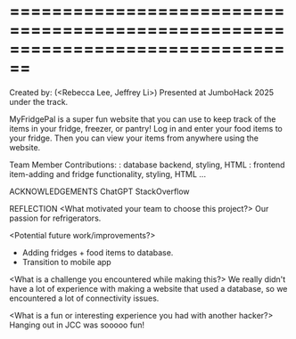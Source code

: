 ================================================================================
<MyFridgePal>
================================================================================
Created by: <Lychee Oolong Boba Zero Sugar> (<Rebecca Lee, Jeffrey Li>)
Presented at JumboHack 2025 under the <SUSTAINABILITY> track.

MyFridgePal is a super fun website that you can use to keep track of the items
in your fridge, freezer, or pantry! Log in and enter your food items to your 
fridge. Then you can view your items from anywhere using the website.

Team Member Contributions:
    <Rebecca Lee>: database backend, styling, HTML
    <Jeffrey Li>: frontend item-adding and fridge functionality, styling, HTML
    ...

ACKNOWLEDGEMENTS
ChatGPT
StackOverflow

REFLECTION
<What motivated your team to choose this project?>
Our passion for refrigerators.

<Potential future work/improvements?>
- Adding fridges + food items to database.
- Transition to mobile app

<What is a challenge you encountered while making this?>
We really didn't have a lot of experience with making a website that used a 
database, so we encountered a lot of connectivity issues.

<What is a fun or interesting experience you had with another hacker?>
Hanging out in JCC was sooooo fun!